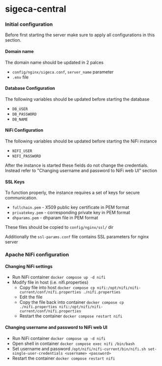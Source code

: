 # sigeca-central

### Initial configuration

Before first starting the server make sure to apply all configurations in this section.

#### Domain name
The domain name should be updated in 2 palces
- ``config/nginx/sigeca.conf``, ``server_name`` parameter
- ``.env`` file

#### Database Configuration

The following variables should be updated before starting the database
- ``DB_USER``
- ``DB_PASSWORD``
- ``DB_NAME``

#### NiFi Configuration

The following variables should be updated before starting the NiFi instance
- ``NIFI_USER``
- ``NIFI_PASSWORD``

After the instance is started these fields do not change the credentials. Instead refer to "Changing username and password to NiFi web UI" section

#### SSL Keys
To function properly, the instance requires a set of keys for secure communication.
- ``fullchain.pem`` - X509 public key certificate in PEM format
- ``privatekey.pem`` - corresponding private key in PEM format
- ``dhparams.pem`` - dhparam file in PEM format

These files should be copied to ``config/nginx/ssl/`` dir

Additionally the ``ssl-params.conf`` file contains SSL parameters for nginx server

### Apache NiFi configuration

#### Changing NiFi settings
- Run NiFi container ```docker compose up -d nifi```
- Modify file in host (i.e. nifi.properties)
    - Copy file into host ```docker compose cp nifi:/opt/nifi/nifi-current/conf/nifi.properties ./nifi.properties```
    - Edit the file
    - Copy the file back into container ```docker compose cp ./nifi.properties nifi:/opt/nifi/nifi-current/conf/nifi.properties```
    - Restart the container ```docker compose restart nifi```

#### Changing username and password to NiFi web UI
- Run NiFi container ```docker compose up -d nifi```
- Open shell in container ```docker compose exec nifi /bin/bash```
- Set username and password ```/opt/nifi/nifi-current/bin/nifi.sh set-single-user-credentials <username> <password>```
- Restart the container ```docker compose restart nifi```
